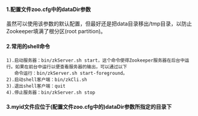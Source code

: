 #### 1.配置文件zoo.cfg中的dataDir参数
虽然可以使用该参数的默认配置，但最好还是把data目录移出/tmp目录，以防止Zookeeper填满了根分区(root partition)。

#### 2.常用的shell命令
```
1).启动服务器：bin/zkServer.sh start，这个命令使得Zookeeper服务器在后台中运行。如果在前台中运行以便查看服务器的输出，可以通过以下
   命令运行：bin/zkServer.sh start-foreground。
2).启动shell客户端：bin/zkCli.sh
3).退出shell客户端：quit
4).停止服务器：bin/zkServer.sh stop
```

#### 3.myid文件应位于(配置文件zoo.cfg中的)dataDir参数所指定的目录下
